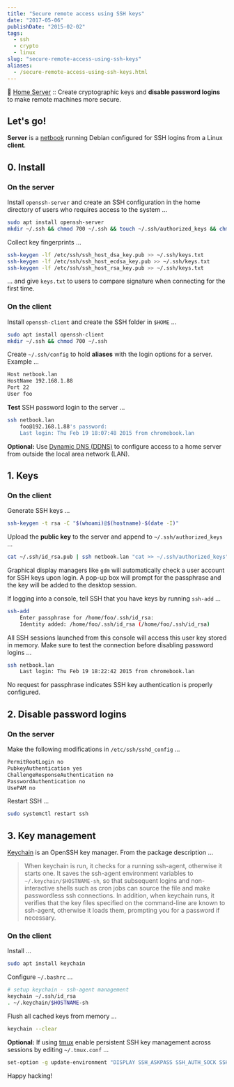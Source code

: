 ```yaml
---
title: "Secure remote access using SSH keys"
date: "2017-05-06"
publishDate: "2015-02-02"
tags:
  - ssh
  - crypto
  - linux
slug: "secure-remote-access-using-ssh-keys"
aliases:
  - /secure-remote-access-using-ssh-keys.html
---
```


:penguin: [Home Server](http://www.circuidipity.com/home-server/) :: Create cryptographic keys and **disable password logins** to make remote machines more secure.

## Let's go!

**Server** is a [netbook](http://www.circuidipity.com/laptop-home-server.html) running Debian configured for SSH logins from a Linux **client**.

## 0. Install

### On the server

Install `openssh-server` and create an SSH configuration in the home directory of users who requires access to the system ...

```bash                                                                
sudo apt install openssh-server                                           
mkdir ~/.ssh && chmod 700 ~/.ssh && touch ~/.ssh/authorized_keys && chmod 600 ~/.ssh/authorized_keys
```

Collect key fingerprints ...
                                                                                    
```bash
ssh-keygen -lf /etc/ssh/ssh_host_dsa_key.pub >> ~/.ssh/keys.txt               
ssh-keygen -lf /etc/ssh/ssh_host_ecdsa_key.pub >> ~/.ssh/keys.txt             
ssh-keygen -lf /etc/ssh/ssh_host_rsa_key.pub >> ~/.ssh/keys.txt               
```

... and give `keys.txt` to users to compare signature when connecting for the first time.            
                                                                                    
### On the client

Install `openssh-client` and create the SSH folder in `$HOME` ...

```bash                                                                
sudo apt install openssh-client                                             
mkdir ~/.ssh && chmod 700 ~/.ssh                                                
```

Create `~/.ssh/config` to hold **aliases** with the login options for a server. Example ...

```bash                                                                
Host netbook.lan
HostName 192.168.1.88                                                   
Port 22                                                                      
User foo
```

**Test** SSH password login to the server ...

```bash
ssh netbook.lan
    foo@192.168.1.88's password: 
    Last login: Thu Feb 19 18:07:48 2015 from chromebook.lan
```

**Optional:** Use [Dynamic DNS (DDNS)](http://www.circuidipity.com/ddns-openwrt.html) to configure access to a home server from outside the local area network (LAN).

## 1. Keys

### On the client
                                                                                
Generate SSH keys ...
  
```bash
ssh-keygen -t rsa -C "$(whoami)@$(hostname)-$(date -I)" 
```

Upload the **public key** to the server and append to `~/.ssh/authorized_keys` ...
                                                                                
```bash                                                            
cat ~/.ssh/id_rsa.pub | ssh netbook.lan "cat >> ~/.ssh/authorized_keys"        
```

Graphical display managers like `gdm` will automatically check a user account for SSH keys upon login. A pop-up box will prompt for the passphrase and the key will be added to the desktop session.

If logging into a console, tell SSH that you have keys by running `ssh-add` ...

```bash
ssh-add
    Enter passphrase for /home/foo/.ssh/id_rsa:
    Identity added: /home/foo/.ssh/id_rsa (/home/foo/.ssh/id_rsa)
```

All SSH sessions launched from this console will access this user key stored in memory. Make sure to test the connection before disabling password logins ...

```bash
ssh netbook.lan
    Last login: Thu Feb 19 18:22:42 2015 from chromebook.lan
```

No request for passphrase indicates SSH key authentication is properly configured.    

## 2. Disable password logins 

### On the server
                                                                                
Make the following modifications in `/etc/ssh/sshd_config` ...                                         
                                                                                
```bash                                                            
PermitRootLogin no
PubkeyAuthentication yes                                                    
ChallengeResponseAuthentication no                                          
PasswordAuthentication no                                                   
UsePAM no                                                                   
```

Restart SSH ...

```bash
sudo systemctl restart ssh
```

## 3. Key management

[Keychain](http://www.funtoo.org/Keychain) is an OpenSSH key manager. From the package description ...

> When keychain is run, it checks for a running ssh-agent, otherwise it starts one. It saves the ssh-agent environment variables to `~/.keychain/$HOSTNAME-sh`, so that subsequent logins and non-interactive shells such as cron jobs can source the file and make passwordless ssh connections.  In addition, when keychain runs, it verifies that the key files specified on the command-line are known to ssh-agent, otherwise it loads them, prompting you for a password if necessary.

### On the client
                                                                                
Install ...
  
```bash
sudo apt install keychain                                             
```

Configure `~/.bashrc` ...                                                     
                                                                                
```bash                                                            
# setup keychain - ssh-agent management                                     
keychain ~/.ssh/id_rsa                                                      
. ~/.keychain/$HOSTNAME-sh                                                  
```

Flush all cached keys from memory ...
  
```bash
keychain --clear                  
```

**Optional:** If using [tmux](http://www.circuidipity.com/tmux.html) enable persistent SSH key management across sessions by editing `~/.tmux.conf` ... 
                                                                                
```bash
set-option -g update-environment "DISPLAY SSH_ASKPASS SSH_AUTH_SOCK SSH_AGENT_PID SSH_CONNECTION WINDOWID XAUTHORITY"
```

Happy hacking!
